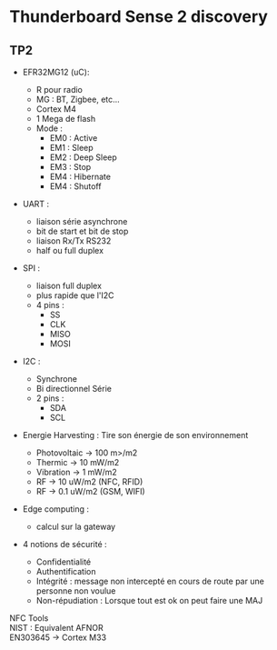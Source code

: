 # Thunderboard Sense 2 discovery
## TP2
  
* EFR32MG12 (uC):  
	* R pour radio  
	* MG : BT, Zigbee, etc...  
	* Cortex M4  
	* 1 Mega de flash  
	* Mode :  
		* EM0 : Active  
		* EM1 : Sleep  
		* EM2 : Deep Sleep  
		* EM3 : Stop  
		* EM4 : Hibernate  
		* EM4 : Shutoff  

* UART :  
	* liaison série asynchrone  
	* bit de start et bit de stop  
	* liaison Rx/Tx RS232  
	* half ou full duplex  
  
* SPI :  
	* liaison full duplex  
	* plus rapide que l'I2C  
	* 4 pins :  
		* SS  
		* CLK  
		* MISO  
		* MOSI  
  
* I2C :
	* Synchrone
	* Bi directionnel Série
	* 2 pins :
		* SDA  
		* SCL  


* Energie Harvesting : Tire son énergie de son environnement  
	* Photovoltaic -> 100 m>/m2  
	* Thermic -> 10 mW/m2  
	* Vibration -> 1 mW/m2  
	* RF -> 10 uW/m2  (NFC, RFID)  
	* RF -> 0.1 uW/m2 (GSM, WIFI)  

* Edge computing :  
	* calcul sur la gateway  
	
* 4 notions de sécurité :  
	* Confidentialité  
	* Authentification
	* Intégrité : message non intercepté en cours de route par une personne non voulue    
	* Non-répudiation : Lorsque tout est ok on peut faire une MAJ  
	
NFC Tools  
NIST : Equivalent AFNOR  
EN303645 -> Cortex M33  